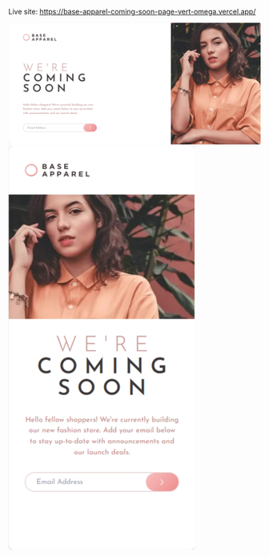 Live site: https://base-apparel-coming-soon-page-vert-omega.vercel.app/

![desktop](/assets/desktop.png)
![mobile](/assets/mobile.png)